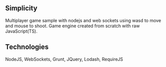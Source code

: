 ## Simplicity
Multiplayer game sample with nodejs and web sockets using wasd to move and mouse to shoot. Game engine created from scratch with raw JavaScript(TS).

## Technologies
NodeJS, WebSockets, Grunt, JQuery, Lodash, RequireJS
